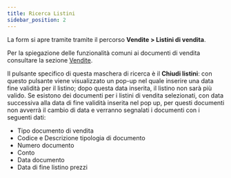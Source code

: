 ```yaml
---
title: Ricerca Listini
sidebar_position: 2
---
```


La form si apre tramite tramite il percorso **Vendite > Listini di vendita**.     

Per la spiegazione delle funzionalità comuni ai documenti di vendita consultare la sezione [Vendite](/docs/sales/sales-intro).

Il pulsante specifico di questa maschera di ricerca è il **Chiudi listini**: con questo pulsante viene visualizzato un pop-up nel quale inserire una data fine validità per il listino; dopo questa data inserita, il listino non sarà più valido. Se esistono dei documenti per i listini di vendita selezionati, con data successiva alla data di fine validità inserita nel pop up, per questi documenti non avverrà il cambio di data e verranno segnalati i documenti con i seguenti dati:         
- Tipo documento di vendita
- Codice e Descrizione tipologia di documento
- Numero documento
- Conto 
- Data documento
- Data di fine listino prezzi

